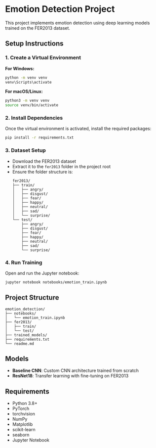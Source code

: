 # Emotion Detection Project

This project implements emotion detection using deep learning models trained on the FER2013 dataset.

## Setup Instructions

### 1. Create a Virtual Environment

**For Windows:**
```bash
python -m venv venv
venv\Scripts\activate
```

**For macOS/Linux:**
```bash
python3 -m venv venv
source venv/bin/activate
```

### 2. Install Dependencies

Once the virtual environment is activated, install the required packages:

```bash
pip install -r requirements.txt
```

### 3. Dataset Setup

- Download the FER2013 dataset
- Extract it to the `fer2013` folder in the project root
- Ensure the folder structure is:
  ```
  fer2013/
  ├── train/
  │   ├── angry/
  │   ├── disgust/
  │   ├── fear/
  │   ├── happy/
  │   ├── neutral/
  │   ├── sad/
  │   └── surprise/
  └── test/
      ├── angry/
      ├── disgust/
      ├── fear/
      ├── happy/
      ├── neutral/
      ├── sad/
      └── surprise/
  ```

### 4. Run Training

Open and run the Jupyter notebook:

```bash
jupyter notebook notebooks/emotion_train.ipynb
```

## Project Structure

```
emotion_detection/
├── notebooks/
│   └── emotion_train.ipynb
├── fer2013/
│   ├── train/
│   └── test/
├── trained_models/
├── requirements.txt
└── readme.md
```

## Models

- **Baseline CNN**: Custom CNN architecture trained from scratch
- **ResNet18**: Transfer learning with fine-tuning on FER2013

## Requirements

- Python 3.8+
- PyTorch
- torchvision
- NumPy
- Matplotlib
- scikit-learn
- seaborn
- Jupyter Notebook
